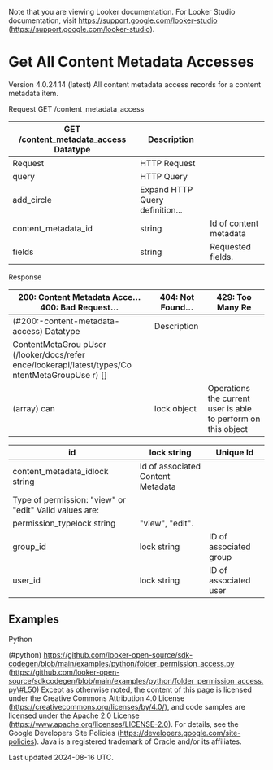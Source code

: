 Note that you are viewing Looker documentation. For Looker Studio documentation, visit https://support.google.com/looker-studio (https://support.google.com/looker-studio).

# Get All Content Metadata Accesses

Version 4.0.24.14 (latest)
All content metadata access records for a content metadata item.

Request GET /content_metadata_access

| GET /content_metadata_access Datatype   | Description                     |                        |
|-----------------------------------------|---------------------------------|------------------------|
| Request                                 | HTTP Request                    |                        |
| query                                   | HTTP Query                      |                        |
| add_circle                              | Expand HTTP Query definition... |                        |
| content_metadata_id                     | string                          | Id of content metadata |
| fields                                  | string                          | Requested fields.      |

Response

| 200: Content Metadata Acce… 400: Bad Request…   | 404: Not Found…   | 429: Too Many Re                                              |
|-------------------------------------------------|-------------------|---------------------------------------------------------------|
| (#200:-content-metadata-access) Datatype        | Description       |                                                               |
| ContentMetaGrou pUser  (/looker/docs/refer ence/lookerapi/latest/types/Co ntentMetaGroupUse r) []                                                 |                   |                                                               |
| (array) can                                     | lock object       | Operations the current user is able to perform on this object |

| id                                                     | lock string                       | Unique Id              |
|--------------------------------------------------------|-----------------------------------|------------------------|
| content_metadata_idlock string                         | Id of associated Content Metadata |                        |
| Type of permission: "view" or "edit" Valid values are: |                                   |                        |
| permission_typelock string                             | "view", "edit".                   |                        |
| group_id                                               | lock string                       | ID of associated group |
| user_id                                                | lock string                       | ID of associated user  |

## Examples

Python

 (\#python)
https://github.com/looker-open-source/sdk-codegen/blob/main/examples/python/folder_permission_access.py
 (https://github.com/looker-open-source/sdkcodegen/blob/main/examples/python/folder_permission_access.py\#L50)
Except as otherwise noted, the content of this page is licensed under the Creative Commons Attribution 4.0 License
 (https://creativecommons.org/licenses/by/4.0/), and code samples are licensed under the Apache 2.0 License
 (https://www.apache.org/licenses/LICENSE-2.0). For details, see the Google Developers Site Policies (https://developers.google.com/site-policies). Java is a registered trademark of Oracle and/or its affiliates.

Last updated 2024-08-16 UTC.